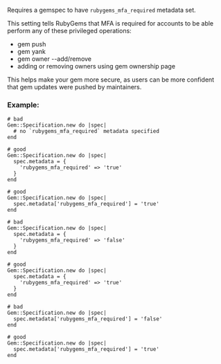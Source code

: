 Requires a gemspec to have `rubygems_mfa_required` metadata set.

This setting tells RubyGems that MFA is required for accounts to
be able perform any of these privileged operations:

* gem push
* gem yank
* gem owner --add/remove
* adding or removing owners using gem ownership page

This helps make your gem more secure, as users can be more
confident that gem updates were pushed by maintainers.

### Example:

    # bad
    Gem::Specification.new do |spec|
      # no `rubygems_mfa_required` metadata specified
    end

    # good
    Gem::Specification.new do |spec|
      spec.metadata = {
        'rubygems_mfa_required' => 'true'
      }
    end

    # good
    Gem::Specification.new do |spec|
      spec.metadata['rubygems_mfa_required'] = 'true'
    end

    # bad
    Gem::Specification.new do |spec|
      spec.metadata = {
        'rubygems_mfa_required' => 'false'
      }
    end

    # good
    Gem::Specification.new do |spec|
      spec.metadata = {
        'rubygems_mfa_required' => 'true'
      }
    end

    # bad
    Gem::Specification.new do |spec|
      spec.metadata['rubygems_mfa_required'] = 'false'
    end

    # good
    Gem::Specification.new do |spec|
      spec.metadata['rubygems_mfa_required'] = 'true'
    end
